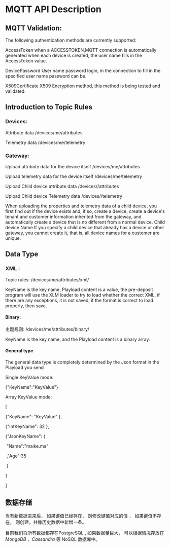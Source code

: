 # MQTT API Description

## MQTT Validation:

The following authentication methods are currently supported:

AccessToken when a ACCESSTOKEN,MQTT connection is automatically generated when each device is created, the user name fills in the AccessToken value. 

DevicePassword User name password login, in the connection to fill in the specified user name password can be. 

X509Certificate X509 Encryption method, this method is being tested and validated.



## Introduction to Topic Rules

### Devices:

Attribute data   /devices/me/attributes

Telemetry data  /devices/me/telemetry



### Gateway:

Upload attribute data for the device itself   /devices/me/attributes

Upload telemetry data for the device itself  /devices/me/telemetry

Upload Child device attribute data   /devices/<Child device Name>/attributes

Upload Child device Telemetry data  /devices/<Child device Name>/telemetry

When uploading the properties and telemetry data of a child device, you first find out if the device exists and, if so, create a device, create a device's tenant and customer information inherited from the gateway, and automatically create a device that is no different from a normal device. Child device Name If you specify a child device that already has a device or other gateway, you cannot create it, that is, all device names for a customer are unique.



## Data Type

### XML :

Topic rules:  /devices/me/attributes/xml/<KeyName>

KeyName is the key name, Playload content is a value, the pre-deposit program will use the XLM loader to try to load whether the correct XML, if there are any exceptions, it is not saved, if the format is correct to load properly, then save. 

#### Binary:

主题规则:  /devices/me/attributes/binary/<KeyName>

KeyName is the key name, and the Playload content is a binary array. 

#### General type

The general data type is completely determined by the Json format in the Playload you send

Single KeyValue mode: 

  {"KeyName":"KeyValue"}

Array KeyValue mode:

[

{"KeyName": "KeyValue" },

{"IntKeyName":  32 },

{"JsonKeyName":  {

​	"Name":"maike.ma"

​	,"Age":35 

​      }

}

]





## 数据存储

 

当有新数据进来后， 如果键值已经存在， 则修改键值对应的值 ， 如果键值不存在， 则创建，并像历史数据中新增一条。

目前我们将所有数据都存在PostgreSQL , 如果数据量巨大， 可以根据情况存放在  *MongoDB*   、*Cassandra*      等 NoSQL 数据库中。 